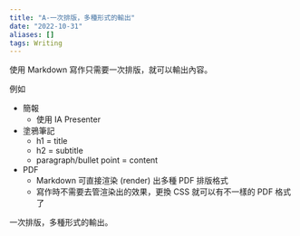```yaml
---
title: "A-一次排版，多種形式的輸出"
date: "2022-10-31"
aliases: []
tags: Writing
---
```


使用 Markdown 寫作只需要一次排版，就可以輸出內容。

例如
- 簡報
	- 使用 IA Presenter
- 塗鴉筆記
	- h1 = title
	- h2 = subtitle
	- paragraph/bullet point = content
- PDF
	- Markdown 可直接渲染 (render) 出多種 PDF 排版格式
	- 寫作時不需要去管渲染出的效果，更換 CSS 就可以有不一樣的 PDF 格式了

一次排版，多種形式的輸出。
